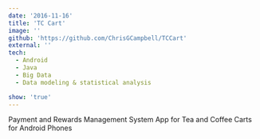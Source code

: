 ```yaml
---
date: '2016-11-16'
title: 'TC Cart'
image: ''
github: 'https://github.com/ChrisGCampbell/TCCart'
external: ''
tech:
  - Android
  - Java
  - Big Data
  - Data modeling & statistical analysis

show: 'true'
---
```


Payment and Rewards Management System App for Tea and Coffee Carts for Android Phones
